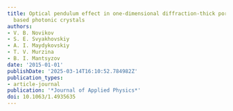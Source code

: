 ```yaml
---
title: Optical pendulum effect in one-dimensional diffraction-thick porous silicon
  based photonic crystals
authors:
- V. B. Novikov
- S. E. Svyakhovskiy
- A. I. Maydykovskiy
- T. V. Murzina
- B. I. Mantsyzov
date: '2015-01-01'
publishDate: '2025-03-14T16:10:52.784982Z'
publication_types:
- article-journal
publication: '*Journal of Applied Physics*'
doi: 10.1063/1.4935635
---
```


